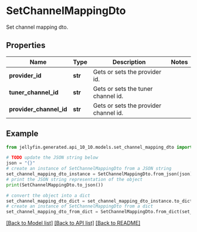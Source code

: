 # SetChannelMappingDto

Set channel mapping dto.

## Properties

Name | Type | Description | Notes
------------ | ------------- | ------------- | -------------
**provider_id** | **str** | Gets or sets the provider id. | 
**tuner_channel_id** | **str** | Gets or sets the tuner channel id. | 
**provider_channel_id** | **str** | Gets or sets the provider channel id. | 

## Example

```python
from jellyfin.generated.api_10_10.models.set_channel_mapping_dto import SetChannelMappingDto

# TODO update the JSON string below
json = "{}"
# create an instance of SetChannelMappingDto from a JSON string
set_channel_mapping_dto_instance = SetChannelMappingDto.from_json(json)
# print the JSON string representation of the object
print(SetChannelMappingDto.to_json())

# convert the object into a dict
set_channel_mapping_dto_dict = set_channel_mapping_dto_instance.to_dict()
# create an instance of SetChannelMappingDto from a dict
set_channel_mapping_dto_from_dict = SetChannelMappingDto.from_dict(set_channel_mapping_dto_dict)
```
[[Back to Model list]](../README.md#documentation-for-models) [[Back to API list]](../README.md#documentation-for-api-endpoints) [[Back to README]](../README.md)


